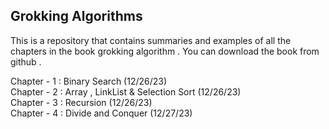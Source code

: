 ## Grokking Algorithms 

This is a repository that contains summaries and examples of all the chapters in the book grokking algorithm . You can download the book from github . 

Chapter - 1 : Binary Search (12/26/23) <br>
Chapter - 2 : Array , LinkList & Selection Sort (12/26/23) <br>
Chapter - 3 : Recursion (12/26/23) <br>
Chapter - 4 : Divide and Conquer (12/27/23) <br>